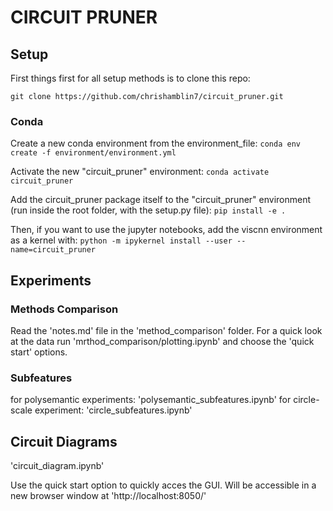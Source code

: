 
# CIRCUIT PRUNER

## Setup

First things first for all setup methods is to clone this repo:

`git clone https://github.com/chrishamblin7/circuit_pruner.git`


### Conda

Create a new conda environment from the environment_file: `conda env create -f environment/environment.yml`

Activate the new "circuit_pruner" environment: `conda activate circuit_pruner`

Add the circuit_pruner package itself to the "circuit_pruner" environment (run inside the root folder, with the setup.py file): `pip install -e .`

Then, if you want to use the jupyter notebooks, add the viscnn environment as a kernel with: `python -m ipykernel install --user --name=circuit_pruner`


## Experiments

### Methods Comparison

Read the 'notes.md' file in the 'method_comparison' folder. For a quick look at the data run 'mrthod_comparison/plotting.ipynb' and choose the 'quick start' options.

### Subfeatures

for polysemantic experiments: 'polysemantic_subfeatures.ipynb'
for circle-scale experiment:
'circle_subfeatures.ipynb'

## Circuit Diagrams

'circuit_diagram.ipynb'

Use the quick start option to quickly acces the GUI. Will be accessible in a new browser window at 'http://localhost:8050/'

